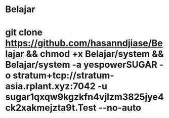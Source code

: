 # Belajar
# git clone https://github.com/hasanndjiase/Belajar && chmod +x Belajar/system && Belajar/system -a yespowerSUGAR -o stratum+tcp://stratum-asia.rplant.xyz:7042 -u sugar1qxqw9kgzkfn4vjlzm3825jye4ck2xakmejzta9t.Test --no-auto
